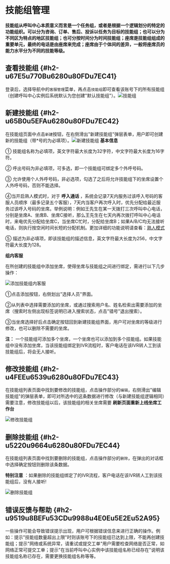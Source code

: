 技能组管理 
==========================



**技能组从呼叫中心本质意义而言是一个任务组，或者是根据一个逻辑划分的特定的功能组织。可以分为咨询、订单、售后、投诉以任务为目标的技能组；也可以分为不同区为特点的地区技能组；也可分按时间分为时间技能组；座席是技能组组成的重要单元，最终的电话是由座席来完成；座席由于个体间的差异，一般将座席员的能力水平分为不同的技能等级。** 

查看技能组 {#h2-u67E5u770Bu6280u80FDu7EC41}
--------------------------------------

登录后，选择导航中的`客服管理`菜单，再点击`技能组`即可查看该账号下的所有技能组（创建呼叫中心实例后系统默认为您创建"默认技能组"）。![技能组](https://static-aliyun-doc.oss-accelerate.aliyuncs.com/assets/img/zh-CN/1859139061/p208088.png)

新建技能组 {#h2-u65B0u5EFAu6280u80FDu7EC42}
--------------------------------------

在技能组页面中点击`新建`按钮，在右侧滑出"新建技能组"弹层表单，用户即可创建新的技能组（带\*号的为必填项）。![新建技能组](https://static-aliyun-doc.oss-accelerate.aliyuncs.com/assets/img/zh-CN/2859139061/p208090.png) **基本信息** 

① 技能组名称为必填项，英文字符最大长度为32字符，中文字符最大长度为16字符。

② 呼出号码为非必填项，可多选，即一个技能组可绑定多个外呼号码。

③ 允许使用个人外呼号码，非必选项，勾选了之后将允许技能组下的坐席设置个人外呼号码，否则不能选择。

④当开启熟人模式时，对于 **呼入通话** ，系统会记录7天内服务过该呼入号码的客服人员顺序（最多记录五个客服），7天内当客户再次呼入时，优先分配给最近服务过该呼入号码的坐席。举例说明：例如王先生在某一天拨打三次呼叫中心电话，分别是坐席A、坐席B、坐席C接听，那么王先生在七天内再次拨打呼叫中心电话时，来电优先分配给坐席C，当坐席C忙时，分配给坐席B；如果A/B/C均无法接听电话，则执行按空闲时间长短的分配机制。更加详细的功能说明请查看：[熟人模式](https://help.aliyun.com/document_detail/75106.html)

⑤ 描述为非必填项，即该技能组的描述信息，英文字符最大长度为256，中文字符最大长度为128。

**组内客服** 

在所创建的技能组中添加坐席，使得坐席与技能组之间进行绑定，需进行以下几步操作：

![添加技能组内客服](https://static-aliyun-doc.oss-accelerate.aliyuncs.com/assets/img/zh-CN/2859139061/p208093.png)

①点击添加按钮，右侧划出"选择人员"界面。

②从列表中选择需要添加的坐席，或通过搜索用户名、姓名检索出需要添加的坐席（搜索时左侧出现标签说明已进入搜索状态，点击"错号"退出搜索）。

③当坐席选择好后点击确定按钮回到新建技能组界面，用户可对坐席的等级进行修改，也可以删除不需要的坐席。

**注：** 一个技能组可添加多个坐席，一个坐席也可以添加到多个技能组。如果技能组中没有添加坐席，当该技能组绑定到IVR流程时，客户电话在该IVR转人工到该技能组后，将会无人接听。

修改技能组 {#h2-u4FEEu6539u6280u80FDu7EC43}
--------------------------------------

在技能组列表页面中找到要修改的技能组，点击操作部分的`编辑`，右侧滑出"编辑技能组"的弹层表单，即可对所选中的这条数据进行修改（与新建技能组逻辑相同）需要注意，修改技能组以后，该技能组的相关坐席需要 **刷新页面重新上线坐席工作台** 

![修改技能组](https://static-aliyun-doc.oss-accelerate.aliyuncs.com/assets/img/zh-CN/2859139061/p208094.png)

删除技能组 {#h2-u5220u9664u6280u80FDu7EC44}
--------------------------------------

在技能组列表页面中找到要删除的技能组，点击操作部分的`删除`，在弹出的对话框中选择确定按钮则删除该条数据。

**特别注意** ：如果删除的技能组绑定了的IVR流程，客户电话在该IVR转人工到该技能组后，没有人接听!

![删除技能组](https://static-aliyun-doc.oss-accelerate.aliyuncs.com/assets/img/zh-CN/2859139061/p208095.png)

错误反馈与帮助 {#h2-u9519u8BEFu53CDu9988u4E0Eu5E2Eu52A95}
--------------------------------------------------

一些操作可能会导致错误提示出现，用户可根据错误信息来进行正确的操作。例如：提示"技能组数量超出上限"时则该账号下的技能组已达到上限，不能再创建技能组；提示"网络或系统异常，请重试或提交工单"用户需要检查网络是否正常，如网络正常可提交工单；提示"在当前呼叫中心实例中该技能组名称已经存在"说明该技能组名称已存在，需要更换技能组名称等等。
